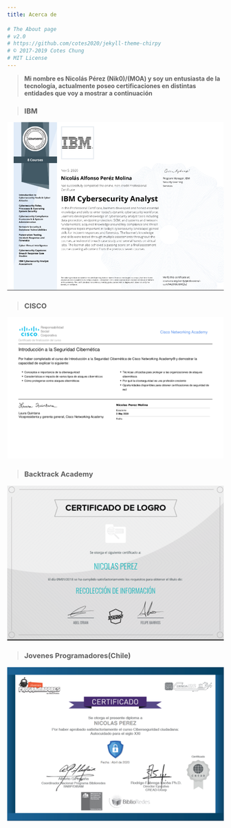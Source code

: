```yaml
---
title: Acerca de

# The About page
# v2.0
# https://github.com/cotes2020/jekyll-theme-chirpy
# © 2017-2019 Cotes Chung
# MIT License
---
```


> **Mi nombre es Nicolás Pérez (Nik0)/(MOA) y soy un entusiasta de la tecnología, actualmente poseo certificaciones en distintas entidades que voy a           mostrar a continuación**


> <h3><strong>IBM</strong></h3>
<p align="center">
<img src="/assets/img/sample/IBM.png">
</p>

> <h3><strong>CISCO</strong></h3>
<p align="center">
<img src="/assets/img/sample/CISCO.png">
</p>

> <h3><strong>Backtrack Academy</strong></h3>
<p align="center">
<img src="/assets/img/sample/BT.png">
</p>

> <h3><strong>Jovenes Programadores(Chile)</strong></h3>
<p align="center">
<img src="/assets/img/sample/JP.png">
</p>
